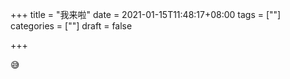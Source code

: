 +++
title = "我来啦"
date = 2021-01-15T11:48:17+08:00
tags = [""]
categories = [""]
draft = false

+++

😅

